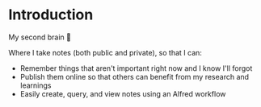 # Introduction

My second brain 🧠

Where I take notes \(both public and private\), so that I can:

* Remember things that aren't important right now and I know I'll forgot
* Publish them online so that others can benefit from my research and learnings
* Easily create, query, and view notes using an Alfred workflow

